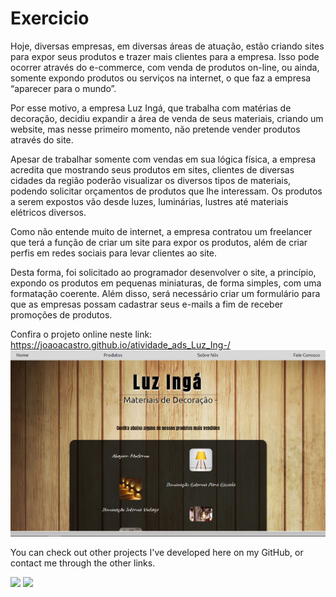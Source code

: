 # Exercicio

Hoje, diversas empresas, em diversas áreas de atuação, estão criando sites para expor seus produtos e trazer mais clientes para a empresa. Isso pode ocorrer através do e-commerce, com venda de produtos on-line, ou ainda, somente expondo produtos ou serviços na internet, o que faz a empresa “aparecer para o mundo”.

Por esse motivo, a empresa Luz Ingá, que trabalha com matérias de decoração, decidiu expandir a área de venda de seus materiais, criando um website, mas nesse primeiro momento, não pretende vender produtos através do site.

Apesar de trabalhar somente com vendas em sua lógica física, a empresa acredita que mostrando seus produtos em sites, clientes de diversas cidades da região poderão visualizar os diversos tipos de materiais, podendo solicitar orçamentos de produtos que lhe interessam. Os produtos a serem expostos vão desde luzes, luminárias, lustres até materiais elétricos diversos.

Como não entende muito de internet, a empresa contratou um freelancer que terá a função de criar um site para expor os produtos, além de criar perfis em redes sociais para levar clientes ao site.

Desta forma, foi solicitado ao programador desenvolver o site, a princípio, expondo os produtos em pequenas miniaturas, de forma simples, com uma formatação coerente. Além disso, será necessário criar um formulário para que as empresas possam cadastrar seus e-mails a fim de receber promoções de produtos.

Confira o projeto online neste link:
https://joaoacastro.github.io/atividade_ads_Luz_Ing-/
<img with="400em" src="./src/img/prtscr.png">

You can check out other projects I've developed here on my GitHub, or contact me through the other links.

<a href = "mailto:joaoaccastro@gmail.com"><img src="https://img.shields.io/badge/-Gmail-%23333?style=for-the-badge&logo=gmail&logoColor=white" target="_blank"></a>
<a href="https://www.linkedin.com/in/joao-ac-castro" target="_blank"><img src="https://img.shields.io/badge/-LinkedIn-%230077B5?style=for-the-badge&logo=linkedin&logoColor=white" target="_blank"></a> 
